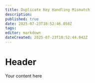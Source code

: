 ```yaml
---
title: Duplicate Key Handling Mismatch
description: 
published: true
date: 2025-07-23T10:52:46.050Z
tags: 
editor: markdown
dateCreated: 2025-07-23T10:52:44.042Z
---
```


# Header
Your content here